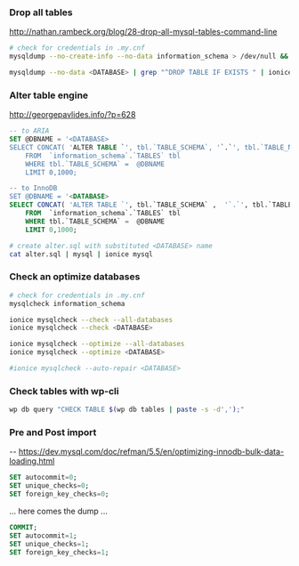 ### Drop all tables

http://nathan.rambeck.org/blog/28-drop-all-mysql-tables-command-line

```bash
# check for credentials in .my.cnf
mysqldump --no-create-info --no-data information_schema > /dev/null && echo "USE information_schema;" | mysql

mysqldump --no-data <DATABASE> | grep "^DROP TABLE IF EXISTS " | ionice mysql
```

### Alter table engine

http://georgepavlides.info/?p=628

```sql
-- to ARIA
SET @DBNAME = '<DATABASE>
SELECT CONCAT( 'ALTER TABLE `', tbl.`TABLE_SCHEMA`, '`.`', tbl.`TABLE_NAME`, '` ENGINE = Aria TRANSACTIONAL = 0 PAGE_CHECKSUM = 0;' )
    FROM  `information_schema`.`TABLES` tbl
    WHERE tbl.`TABLE_SCHEMA` =  @DBNAME
    LIMIT 0,1000;

-- to InnoDB
SET @DBNAME = '<DATABASE>
SELECT CONCAT( 'ALTER TABLE `', tbl.`TABLE_SCHEMA` ,  '`.`', tbl.`TABLE_NAME` , '` ENGINE = InnoDB;' )
    FROM  `information_schema`.`TABLES` tbl
    WHERE tbl.`TABLE_SCHEMA` =  @DBNAME
    LIMIT 0,1000;
```

```bash
# create alter.sql with substituted <DATABASE> name
cat alter.sql | mysql | ionice mysql
```

### Check an optimize databases

```bash
# check for credentials in .my.cnf
mysqlcheck information_schema

ionice mysqlcheck --check --all-databases
ionice mysqlcheck --check <DATABASE>

ionice mysqlcheck --optimize --all-databases
ionice mysqlcheck --optimize <DATABASE>

#ionice mysqlcheck --auto-repair <DATABASE>
```

### Check tables with wp-cli

```bash
wp db query "CHECK TABLE $(wp db tables | paste -s -d',');"
```

### Pre and Post import

-- https://dev.mysql.com/doc/refman/5.5/en/optimizing-innodb-bulk-data-loading.html

```sql
SET autocommit=0;
SET unique_checks=0;
SET foreign_key_checks=0;
```

... here comes the dump ...

```sql
COMMIT;
SET autocommit=1;
SET unique_checks=1;
SET foreign_key_checks=1;
```
